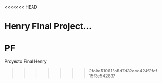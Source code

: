 <<<<<<< HEAD


Henry Final Project...
=======
# PF
Proyecto Final Henry
>>>>>>> 2fa9d510612a5d7d32cce424f2fcf15f3e542837
